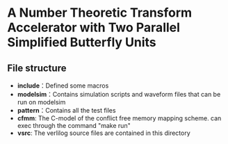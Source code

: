 # A Number Theoretic Transform Accelerator with Two Parallel Simplified Butterfly Units

## File structure

+ **include**：Defined some macros
+ **modelsim**：Contains simulation scripts and waveform files that can be run on modelsim
+ **pattern**：Contains all the test files
+ **cfmm**: The C-model of the conflict free memory mapping scheme. can exec through the command "make run" 
+ **vsrc**: The verlilog source files are contained in this directory

